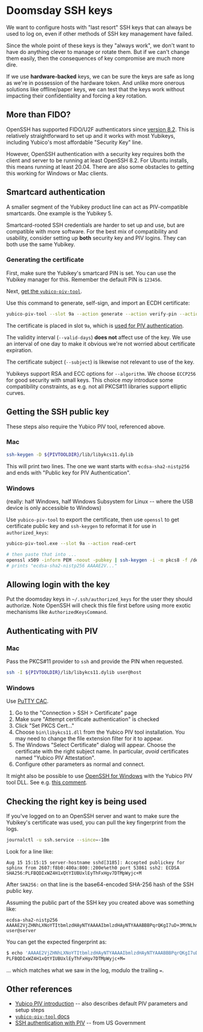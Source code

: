 # Doomsday SSH keys

We want to configure hosts with "last resort" SSH keys that can always be used to log on, even if other methods of SSH key management have failed.

Since the whole point of these keys is they "always work", we don't want to have do anything clever to manage or rotate them. But if we can't change them easily, then the consequences of key compromise are much more dire.

If we use **hardware-backed** keys, we can be sure the keys are safe as long as we're in possession of the hardware token. And unlike more onerous solutions like offline/paper keys, we can test that the keys work without impacting their confidentiality and forcing a key rotation.

## More than FIDO?

OpenSSH has supported FIDO/U2F authenticators since [version 8.2](https://www.openssh.com/txt/release-8.2). This is relatively straightforward to set up and it works with most Yubikeys, including Yubico's most affordable "Security Key" line.

However, OpenSSH authentication with a security key requires both the client and server to be running at least OpenSSH 8.2. For Ubuntu installs, this means running at least 20.04. There are also some obstacles to getting this working for Windows or Mac clients.

## Smartcard authentication

A smaller segment of the Yubikey product line can act as PIV-compatible smartcards. One example is the Yubikey 5.

Smartcard-rooted SSH credentials are harder to set up and use, but are compatible with more software. For the best mix of compatibility and usability, consider setting up **both** security key and PIV logins. They can both use the same Yubikey.

### Generating the certificate

First, make sure the Yubikey's smartcard PIN is set. You can use the Yubikey manager for this. Remember the default PIN is `123456`.

Next, [get the `yubico-piv-tool`](https://developers.yubico.com/yubico-piv-tool/Releases/).

Use this command to generate, self-sign, and import an ECDH certificate:

```bash
yubico-piv-tool --slot 9a --action generate --action verify-pin --action selfsign-certificate --action import-certificate --algorithm ECCP256 --subject "/CN=example.com/O=ssh" --valid-days 1 --verbose
```

The certificate is placed in slot `9a`, which is [used for PIV authentication](https://developers.yubico.com/PIV/Introduction/Certificate_slots.html).

The validity interval (`--valid-days`) **does not** affect use of the key. We use an interval of one day to make it obvious we're not worried about certificate expiration.

The certificate subject (`--subject`) is likewise not relevant to use of the key.

Yubikeys support RSA and ECC options for `--algorithm`. We choose `ECCP256` for good security with small keys. This choice _may_ introduce some compatibility constraints, as e.g. not all PKCS#11 libraries support elliptic curves.

## Getting the SSH public key

These steps also require the Yubico PIV tool, referenced above.

### Mac

```bash
ssh-keygen -D ${PIVTOOLDIR}/lib/libykcs11.dylib
```

This will print two lines. The one we want starts with `ecdsa-sha2-nistp256` and ends with "Public key for PIV Authentication".

### Windows

(really: half Windows, half Windows Subsystem for Linux -- where the USB device is only accessible to Windows)

Use `yubico-piv-tool` to export the certificate, then use `openssl` to get certificate public key and `ssh-keygen` to reformat it for use in `authorized_keys`:

```bash
yubico-piv-tool.exe --slot 9a --action read-cert

# then paste that into ...
openssl x509 -inform PEM -noout -pubkey | ssh-keygen -i -m pkcs8 -f /dev/stdin
# prints "ecdsa-sha2-nistp256 AAAAE2V..."
```

## Allowing login with the key

Put the doomsday keys in `~/.ssh/authorized_keys` for the user they should authorize. Note OpenSSH will check this file first before using more exotic mechanisms like `AuthorizedKeysCommand`.

## Authenticating with PIV

### Mac

Pass the PKCS#11 provider to `ssh` and provide the PIN when requested.

```bash
ssh -I ${PIVTOOLDIR}/lib/libykcs11.dylib user@host
```

### Windows

Use [PuTTY CAC](https://github.com/NoMoreFood/putty-cac/releases).

1. Go to the "Connection > SSH > Certificate" page
2. Make sure "Attempt certificate authentication" is checked
3. Click "Set PKCS Cert..."
4. Choose `bin\libykcs11.dll` from the Yubico PIV tool installation. You may need to change the file extension filter for it to appear.
5. The Windows "Select Certificate" dialog will appear. Choose the certificate with the right subject name. In particular, _avoid_ certificates named "Yubico PIV Attestation".
6. Configure other parameters as normal and connect.

It might also be possible to use [OpenSSH for Windows](https://github.com/PowerShell/Win32-OpenSSH/releases) with the Yubico PIV tool DLL. See e.g. [this comment](https://github.com/Yubico/yubico-piv-tool/issues/223#issuecomment-582020539).

## Checking the right key is being used

If you've logged on to an OpenSSH server and want to make sure the Yubikey's certificate was used, you can pull the key fingerprint from the logs.

```bash
journalctl -u ssh.service --since=-10m
```

Look for a line like:

```
Aug 15 15:15:15 server-hostname sshd[3185]: Accepted publickey for sphinx from 2607:f8b0:400a:800::200e%eth0 port 53861 ssh2: ECDSA SHA256:PLFBQDIxWZ4H1xQtYIUBUxlEyThFxHgv7DTMpWyjc+M
```

After `SHA256:` on that line is the base64-encoded SHA-256 hash of the SSH public key.

Assuming the public part of the SSH key you created above was something like:

```
ecdsa-sha2-nistp256 AAAAE2VjZHNhLXNoYTItbmlzdHAyNTYAAAAIbmlzdHAyNTYAAABBBPqrQKgI7uD+3MYNLhmfOZoyjifmv0SjvvGtZGcRiKb5g39oyreutg9OCOppWSyjD2GyrN3KfEmky+s6CRRcvAY= user@server
```

You can get the expected fingerprint as:

```bash
$ echo 'AAAAE2VjZHNhLXNoYTItbmlzdHAyNTYAAAAIbmlzdHAyNTYAAABBBPqrQKgI7uD+3MYNLhmfOZoyjifmv0SjvvGtZGcRiKb5g39oyreutg9OCOppWSyjD2GyrN3KfEmky+s6CRRcvAY=' | base64 -d | shasum -a256 | cut -f1 -d' ' | xxd -r -p | base64
PLFBQDIxWZ4H1xQtYIUBUxlEyThFxHgv7DTMpWyjc+M=
```

... which matches what we saw in the log, modulo the trailing `=`.

## Other references

- [Yubico PIV introduction](https://developers.yubico.com/yubico-piv-tool/YubiKey_PIV_introduction.html) -- also describes default PIV parameters and setup steps
- [`yubico-piv-tool` docs](https://developers.yubico.com/yubico-piv-tool/)
- [SSH authentication with PIV](https://piv.idmanagement.gov/engineering/ssh/) -- from US Government
